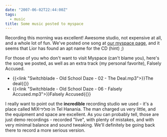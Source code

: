 ```yaml
---
date: "2007-06-02T22:44:00Z"
tags:
  - music
title: Some music posted to myspace
---
```


Recording this morning was excellent! Awesome studio, not expensive at all, and
a whole lot of fun. We've posted one song at [our myspace
page](http://myspace.com/switchblade777), and it seems that Lior has found an
apt name for the CD (hint) ;)

For those of you who don't want to visit Myspace (can't blame you), here's the
song we posted, as well as an extra track (my personal favorite), Falsely
Accused.

- {{<link "Switchblade - Old School Daze - 02 - The Deal.mp3">}}The deal{{</link>}}
- {{<link "Switchblade - Old School Daze - 06 - Falsely Accused.mp3">}}Falsely Accused{{</link>}}

I really want to point out the **incredible** recording studio we used - it's a
place called MIXסולידי in Tel Hanania. The man charged us very little, and the
equipment and space are excellent. As you can probably tell, those are just
demo recordings - recorded "live", with plenty of mistakes, and with very
minimal balance and sound tweaking. We'll definitely be going back there to
record a more serious version.
